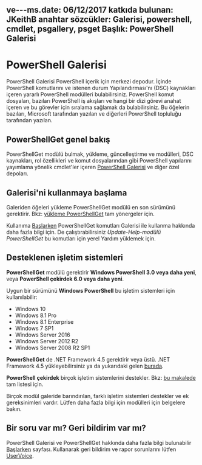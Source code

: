  ve---ms.date: 06/12/2017 katkıda bulunan: JKeithB anahtar sözcükler: Galerisi, powershell, cmdlet, psgallery, psget Başlık: PowerShell Galerisi
---
# <a name="the-powershell-gallery"></a>PowerShell Galerisi

PowerShell Galerisi PowerShell içerik için merkezi depodur. İçinde PowerShell komutlarını ve istenen durum Yapılandırması'nı (DSC) kaynakları içeren yararlı PowerShell modülleri bulabilirsiniz.
PowerShell komut dosyaları, bazıları PowerShell iş akışları ve hangi bir dizi görevi anahat içeren ve bu görevler için sıralama sağlamak da bulabilirsiniz. Bu öğelerin bazıları, Microsoft tarafından yazılan ve diğerleri PowerShell topluluğu tarafından yazılan.

## <a name="powershellget-overview"></a>PowerShellGet genel bakış

PowerShellGet modülü bulmak, yükleme, güncelleştirme ve modülleri, DSC kaynakları, rol özellikleri ve komut dosyalarından gibi PowerShell yapılarını yayımlama yönelik cmdlet'ler içeren [PowerShell Galerisi](https://www.PowerShellGallery.com) ve diğer özel depoları.

## <a name="getting-started-with-the-gallery"></a>Galerisi'ni kullanmaya başlama

Galeriden öğeleri yükleme PowerShellGet modülü en son sürümünü gerektirir.
Bkz: [yükleme PowerShellGet](installing-psget.md) tam yönergeler için.

Kullanıma [Başlarken](getting-started.md) PowerShellGet komutları Galerisi ile kullanma hakkında daha fazla bilgi için. De çalıştırabilirsiniz *Update-Help-modülü PowerShellGet* bu komutları için yerel Yardım yüklemek için.

## <a name="supported-operating-systems"></a>Desteklenen işletim sistemleri

**PowerShellGet** modülü gerektirir **Windows PowerShell 3.0 veya daha yeni**, veya **PowerShell çekirdek 6.0 veya daha yeni**.

Uygun bir sürümünü **Windows PowerShell** bu işletim sistemleri için kullanılabilir:

- Windows 10
- Windows 8.1 Pro
- Windows 8.1 Enterprise
- Windows 7 SP1
- Windows Server 2016
- Windows Server 2012 R2
- Windows Server 2008 R2 SP1

**PowerShellGet** de .NET Framework 4.5 gerektirir veya üstü. .NET Framework 4.5 yükleyebilirsiniz ya da yukarıdaki gelen [burada](https://msdn.microsoft.com/library/5a4x27ek.aspx).

**PowerShell çekirdek** birçok işletim sistemlerini destekler. Bkz: [bu makalede](https://blogs.msdn.microsoft.com/powershell/2018/01/10/powershell-core-6-0-generally-available-ga-and-supported/) tam listesi için.

Birçok modül galeride barındırılan, farklı işletim sistemleri destekler ve ek gereksinimleri vardır. Lütfen daha fazla bilgi için modülleri için belgelere bakın.

## <a name="got-a-question-have-feedback"></a>Bir soru var mı? Geri bildirim var mı?

PowerShell Galerisi ve PowerShellGet hakkında daha fazla bilgi bulunabilir [Başlarken](getting-started.md) sayfası. Kullanarak geri bildirim ve rapor sorunlarını lütfen [UserVoice](http://windowsserver.uservoice.com/forums/301869-powershell).

